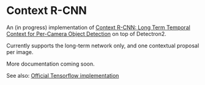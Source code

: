 # Context R-CNN

An (in progress) implementation of [Context R-CNN: Long Term Temporal Context for Per-Camera Object Detection](https://arxiv.org/abs/1912.03538) on top of Detectron2.

Currently supports the long-term network only, and one contextual proposal per image.

More documentation coming soon.

See also: [Official Tensorflow implementation](https://github.com/tensorflow/models/tree/master/research/object_detection)
